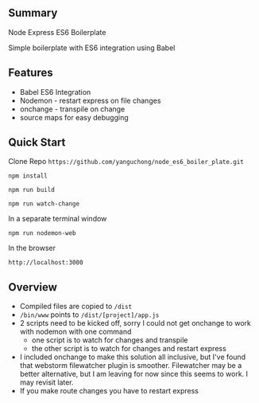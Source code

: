 Summary
---
Node Express ES6 Boilerplate

Simple boilerplate with ES6 integration using Babel

Features
---
* Babel ES6 Integration
* Nodemon - restart express on file changes
* onchange - transpile on change
* source maps for easy debugging

Quick Start
----
Clone Repo `https://github.com/yanguchong/node_es6_boiler_plate.git`

`npm install`

`npm run build`

`npm run watch-change`
  
  
In a separate terminal window

`npm run nodemon-web`

In the browser

`http://localhost:3000`


Overview
---
- Compiled files are copied to `/dist`
- `/bin/www` points to `/dist/[project]/app.js`
- 2 scripts need to be kicked off, sorry I could not get onchange to work with nodemon with one command
    - one script is to watch for changes and transpile
    - the other script is to watch for changes and restart express
- I included onchange to make this solution all inclusive, but I've found that webstorm filewatcher plugin is smoother.
Filewatcher may be a better alternative, but I am leaving for now since this seems to work. I may revisit later.
- If you make route changes you have to restart express
